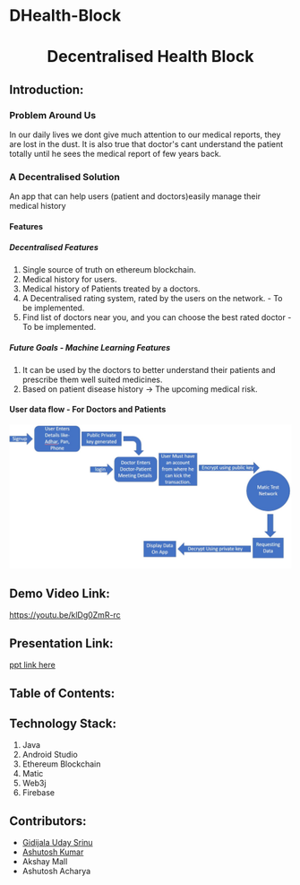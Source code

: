 # DHealth-Block


<h1 align="center">Decentralised Health Block</h1>
<p align="center">
</p>

<!-- <a href="https://hack36.com"> <img src="http://bit.ly/BuiltAtHack36" height=20px> </a> -->


## Introduction:
  ### Problem Around Us
<p>In our daily lives we dont give much attention to our medical reports, they are lost in the dust. It is also true that doctor's cant understand the patient totally until he sees the medical report of few years back.</p>

### A Decentralised Solution
<p>An app that can help users (patient and doctors)easily manage their medical history</p>

#### Features

##### Decentralised Features
1. Single source of truth on ethereum blockchain.
2. Medical history for users.
3. Medical history of Patients treated by a doctors.
4. A Decentralised rating system, rated by the users on the network. - To be implemented.
5. Find list of doctors near you, and you can choose the best rated doctor - To be implemented.


##### Future Goals - Machine Learning Features 

1. It can be used by the doctors to better understand their patients and prescribe them well suited medicines.
2. Based on patient disease history -> The upcoming medical risk.


#### User data flow - For Doctors and Patients
![Data Flow](https://github.com/udaysrinu/DHealth-Block/blob/b430bd2dc082c8ebad966e9c8ce42f937e0280b8/images/dataflow.jpg "DataFlow")

  
## Demo Video Link:
  <a href="https://youtu.be/klDg0ZmR-rc">https://youtu.be/klDg0ZmR-rc</a>
  
## Presentation Link:
  <a href="https://docs.google.com/presentation/d/1hDrJ4dDie20ds_RUNivez1sBMxraHswHCpkc3Ex4CMg/edit?usp=sharing"> ppt link here </a>
  
  
## Table of Contents:

## Technology Stack:
  1) Java
  2) Android Studio
  3) Ethereum Blockchain
  4) Matic
  5) Web3j
  6) Firebase
  

## Contributors:

<!-- Team Name: Against Gravity -->
<!-- * [Ashwini Pal](https://github.com/ashwiniswag) -->
* [Gidijala Uday Srinu](https://github.com/udaysrinu)
* [Ashutosh Kumar](https://github.com/waytoashutosh)
* Akshay Mall
* Ashutosh Acharya


<!-- 
### Made at:
<a href="https://hack36.com"> <img src="http://bit.ly/BuiltAtHack36" height=20px> </a> -->

